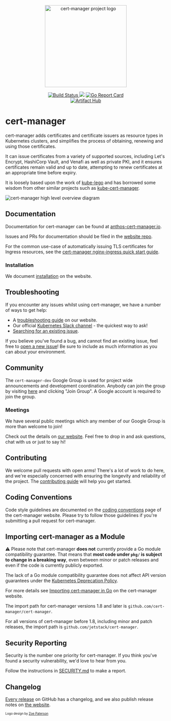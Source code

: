 
<p align="center">
  <img src="./logo/logo-small.png" height="256" width="256" alt="cert-manager project logo" />
</p>
<!-- note that the cert-manager logo in this repo is referred to in other README files in the cert-manager org
     as well as in Helm charts, etc.
     if you change its location or name, you'll need to update several other repos too! -->

<p align="center"><a href="https://prow.build-infra.jetstack.net/?job=ci-cert-manager-bazel">
<!-- prow build badge, godoc, and go report card-->
<img alt="Build Status" src="https://prow.build-infra.jetstack.net/badge.svg?jobs=ci-cert-manager-bazel">
</a>
<a href="https://godoc.org/github.com/cert-manager/cert-manager"><img src="https://godoc.org/github.com/cert-manager/cert-manager?status.svg"></a>
<a href="https://goreportcard.com/report/github.com/cert-manager/cert-manager"><img alt="Go Report Card" src="https://goreportcard.com/badge/github.com/cert-manager/cert-manager" /></a>
<br />
<a href="https://artifacthub.io/packages/search?repo=cert-manager"><img alt="Artifact Hub" src="https://img.shields.io/endpoint?url=https://artifacthub.io/badge/repository/cert-manager" /></a>
</p>

# cert-manager

cert-manager adds certificates and certificate issuers as resource types in Kubernetes clusters, and simplifies the process of obtaining, renewing and using those certificates.

It can issue certificates from a variety of supported sources, including Let's Encrypt, HashiCorp Vault, and Venafi as well as private PKI, and it ensures certificates remain
valid and up to date, attempting to renew certificates at an appropriate time before expiry.

It is loosely based upon the work of [kube-lego](https://github.com/jetstack/kube-lego)
and has borrowed some wisdom from other similar projects such as
[kube-cert-manager](https://github.com/PalmStoneGames/kube-cert-manager).

![cert-manager high level overview diagram](https://anthos-cert-manager.io/images/high-level-overview.svg)

## Documentation

Documentation for cert-manager can be found at [anthos-cert-manager.io](https://anthos-cert-manager.io/docs/).

Issues and PRs for documentation should be filed in the [website repo](https://github.com/cert-manager/website/).

For the common use-case of automatically issuing TLS certificates for
Ingress resources, see the [cert-manager nginx-ingress quick start guide](https://anthos-cert-manager.io/docs/tutorials/acme/nginx-ingress/).

### Installation

We document [installation](https://anthos-cert-manager.io/docs/installation/) on the website.

## Troubleshooting

If you encounter any issues whilst using cert-manager, we have a number of ways to get help:

- A [troubleshooting guide](https://anthos-cert-manager.io/docs/faq/troubleshooting/) on our website.
- Our official [Kubernetes Slack channel](https://anthos-cert-manager.io/docs/contributing/#slack) - the quickest way to ask!
- [Searching for an existing issue](https://github.com/cert-manager/cert-manager/issues).

If you believe you've found a bug, and cannot find an existing issue, feel free to [open a new issue](https://github.com/cert-manager/cert-manager/issues)!
Be sure to include as much information as you can about your environment.

## Community

The `cert-manager-dev` Google Group is used for project wide announcements and development coordination.
Anybody can join the group by visiting [here](https://groups.google.com/forum/#!forum/cert-manager-dev)
and clicking "Join Group". A Google account is required to join the group.

### Meetings

We have several public meetings which any member of our Google Group is more than welcome to join!

Check out the details on [our website](https://anthos-cert-manager.io/docs/contributing/#meetings). Feel
free to drop in and ask questions, chat with us or just to say hi!

## Contributing

We welcome pull requests with open arms! There's a lot of work to do here, and
we're especially concerned with ensuring the longevity and reliability of the
project. The [contributing guide](https://anthos-cert-manager.io/docs/contributing/)
will help you get started.

## Coding Conventions

Code style guidelines are documented on the [coding conventions](https://anthos-cert-manager.io/docs/contributing/coding-conventions/) page
of the cert-manager website. Please try to follow those guidelines if you're submitting a pull request for cert-manager.

## Importing cert-manager as a Module

⚠️ Please note that cert-manager **does not** currently provide a Go module compatibility guarantee. That means that
**most code under `pkg/` is subject to change in a breaking way**, even between minor or patch releases and even if
the code is currently publicly exported.

The lack of a Go module compatibility guarantee does not affect API version guarantees
under the [Kubernetes Deprecation Policy](https://kubernetes.io/docs/reference/using-api/deprecation-policy/).

For more details see [Importing cert-manager in Go](https://anthos-cert-manager.io/docs/contributing/importing/) on the
cert-manager website.

The import path for cert-manager versions 1.8 and later is `github.com/cert-manager/cert-manager`.

For all versions of cert-manager before 1.8, including minor and patch releases, the import path is `github.com/jetstack/cert-manager`.

## Security Reporting

Security is the number one priority for cert-manager. If you think you've found a security vulnerability, we'd love to hear from you.

Follow the instructions in [SECURITY.md](./SECURITY.md) to make a report.

## Changelog

[Every release](https://github.com/cert-manager/cert-manager/releases) on GitHub has a changelog,
and we also publish release notes on [the website](https://anthos-cert-manager.io/docs/release-notes/).

<sub><sup>Logo design by [Zoe Paterson](https://zoepatersonmedia.com)</sup></sub>
